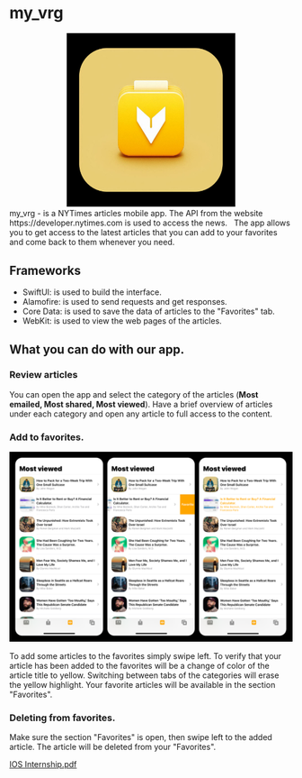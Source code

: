 # my_vrg
<div align="center">
 <img src="mark_images/appIcon.png" alt="my_vrg icon" width="300"/>
</div>
my_vrg - is a NYTimes articles mobile app.
The API from the website https://developer.nytimes.com is used to access the news. 
 
The app allows you to get access to the latest articles that you can add to your favorites and come back to them whenever you need. 

## Frameworks

- SwiftUI: is used to build the interface.
- Alamofire: is used to send requests and get responses.
- Core Data: is used to save the data of articles to the "Favorites" tab.
- WebKit: is used to view the web pages of the articles. 

## What you can do with our app. 

### Review articles 

You can open the app and select the category of the articles (**Most emailed, Most shared, Most viewed**). Have a brief overview of articles under each category and open any article to full access to the content. 

### Add to favorites. 

![App_Demo](mark_images/demo.png)

To add some articles to the favorites simply swipe left. To verify that your article has been added to the favorites will be a change of color of the article title to yellow. 
Switching between tabs of the categories will erase the yellow highlight.
Your favorite articles will be available in the section "Favorites". 

### Deleting from favorites.

Make sure the section "Favorites" is open, then swipe left to the added article. The article will be deleted from your "Favorites".

[IOS Internship.pdf](https://github.com/user-attachments/files/15792587/IOS.Internship.pdf)
